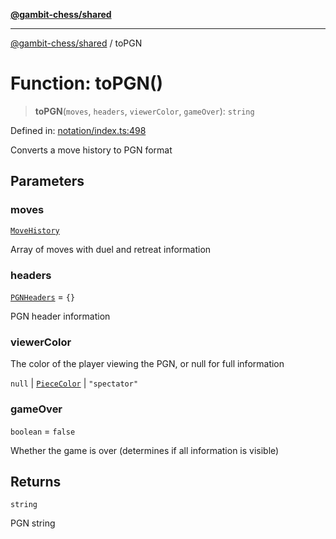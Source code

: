 [**@gambit-chess/shared**](../README.md)

***

[@gambit-chess/shared](../globals.md) / toPGN

# Function: toPGN()

> **toPGN**(`moves`, `headers`, `viewerColor`, `gameOver`): `string`

Defined in: [notation/index.ts:498](https://github.com/cango91/gambit-chess/blob/b8ea13e4976c99c29d095eae7bc504b86f9add51/shared/src/notation/index.ts#L498)

Converts a move history to PGN format

## Parameters

### moves

[`MoveHistory`](../type-aliases/MoveHistory.md)

Array of moves with duel and retreat information

### headers

[`PGNHeaders`](../interfaces/PGNHeaders.md) = `{}`

PGN header information

### viewerColor

The color of the player viewing the PGN, or null for full information

`null` | [`PieceColor`](../type-aliases/PieceColor.md) | `"spectator"`

### gameOver

`boolean` = `false`

Whether the game is over (determines if all information is visible)

## Returns

`string`

PGN string
